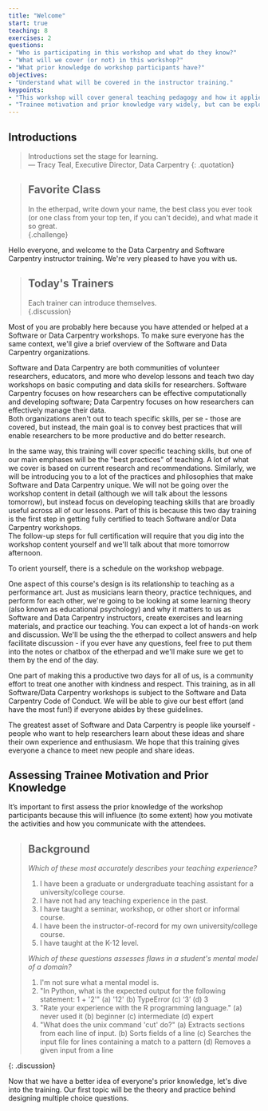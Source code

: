 ```yaml
---
title: "Welcome"
start: true
teaching: 8
exercises: 2
questions:
- "Who is participating in this workshop and what do they know?"
- "What will we cover (or not) in this workshop?"
- "What prior knowledge do workshop participants have?"
objectives:
- "Understand what will be covered in the instructor training."
keypoints:
- "This workshop will cover general teaching pedagogy and how it applies specifically to Software and Data Carpentry."
- "Trainee motivation and prior knowledge vary widely, but can be explored with a quick multiple choice quiz."
---
```


## Introductions 

> Introductions set the stage for learning.  
> — Tracy Teal, Executive Director, Data Carpentry
{: .quotation}

> ## Favorite Class
> 
> In the etherpad, write down your name, the best class you ever 
> took (or one class from your top ten, if you can't decide), and 
> what made it so great.  
{.challenge}

Hello everyone, and welcome to the Data Carpentry and Software Carpentry 
instructor training.  We're very pleased to have you with us.  

> ## Today's Trainers
> 
> Each trainer can introduce themselves.  
{.discussion}

Most of you are probably here because you have attended or helped at 
a Software or Data Carpentry workshops.  To make sure everyone has the 
same context, we'll give a brief overview of the Software and Data 
Carpentry organizations.  

Software and Data Carpentry are 
both communities of volunteer researchers, educators, and more who develop 
lessons and teach two day workshops on basic computing and data skills for 
researchers.  Software Carpentry focuses on how researchers can be effective 
computationally and developing software; Data Carpentry focuses on how 
researchers can effectively manage their data.  
Both organizations aren't out to teach specific skills, per se - those 
are covered, but instead, the main goal is to convey best practices that will enable 
researchers to be more productive and do better research.  

In the same way, this training will cover specific teaching skills, but 
one of our main emphases will be the "best practices" of teaching.  A lot 
of what we cover is based on current research and recommendations.  Similarly, 
we will be introducing you to a lot of the practices and philosophies that 
make Software and Data Carpentry unique.  We will not be going 
over the workshop content in detail (although we will talk about 
the lessons tomorrow), but instead
focus on developing teaching skills that are broadly
useful across all of our lessons.  Part of this is because 
this two day training is the first step in getting fully certified 
to teach Software and/or Data Carpentry workshops.  
The follow-up steps for full certification will require that you dig into the workshop 
content yourself and we'll talk about that more tomorrow afternoon.  

To orient yourself, there is a schedule on the workshop webpage.  

One aspect of this course's design is its relationship to teaching 
as a performance art.  Just as musicians learn theory, practice techniques, 
and perform for each other, we're going to be looking at some learning 
theory (also known as educational psychology) and why it matters to us 
as Software and Data Carpentry instructors, create exercises and learning 
materials, and practice our teaching.  You can expect a lot of 
hands-on work and discussion.  We'll be using the the etherpad to collect 
answers and help facilitate discussion - if you ever have any questions, 
feel free to put them into the notes or chatbox of the etherpad and we'll 
make sure we get to them by the end of the day.  

One part of making this a productive two days for all of us, is a 
community effort to treat one another with kindness and respect.  This 
training, as in all Software/Data Carpentry workshops is subject to 
the Software and Data Carpentry Code of Conduct.  We will be able to give our 
best effort (and have the most fun!) if everyone abides by these guidelines.  

The greatest asset of Software and 
Data Carpentry is people like yourself - people who want to help 
researchers learn about these ideas and share their own experience
and enthusiasm.  We hope that this training gives everyone a chance to 
meet new people and share ideas.  

## Assessing Trainee Motivation and Prior Knowledge

It’s important to first assess the prior knowledge of the workshop
participants because this will influence (to some extent) how you
motivate the activities and how you communicate with the attendees.

> ## Background
> 
> *Which of these most accurately describes your teaching experience?*
>
> 1.  I have been a graduate or undergraduate teaching assistant for a university/college course.  
> 2.  I have not had any teaching experience in the past.  
> 3.  I have taught a seminar, workshop, or other short or informal course.  
> 4.  I have been the instructor-of-record for my own university/college course.  
> 5.  I have taught at the K-12 level.  
> 
> *Which of these questions assesses flaws in a student's mental model of a domain?*
> 
> 1. I'm not sure what a mental model is.
> 2. "In Python, what is the expected output for the following statement: 1 + '2'"
> 	(a) '12' 
> 	(b) TypeError 
> 	(c) ‘3’ 
> 	(d) 3
> 3. "Rate your experience with the R programming language." 
> 	(a) never used it 
> 	(b) beginner 
> 	(c) intermediate 
> 	(d) expert
> 4. "What does the unix command 'cut' do?"
> 	(a) Extracts sections from each line of input. 
> 	(b) Sorts fields of a line 
> 	(c) Searches the input file for lines containing a match to a pattern
> 	(d) Removes a given input from a line
> 
{: .discussion}

Now that we have a better idea of everyone's prior knowledge, 
let's dive into the training.  Our first topic will be 
the theory and practice behind designing multiple
choice questions.
